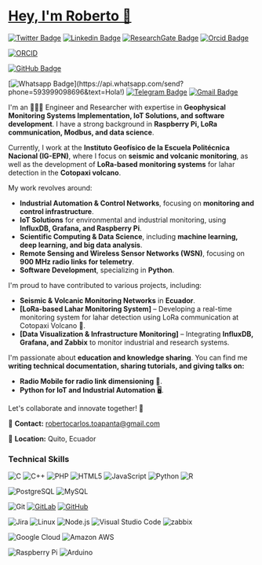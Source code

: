 <!-- Your title -->
# <a href="https://www.linkedin.com/in/roberto-carlos-toapanta-g/">Hey, I'm Roberto 👋</a>

[![Twitter Badge](https://img.shields.io/badge/-Twitter-1ca0f1?style=flat&logo=twitter&logoColor=white&link=https://twitter.com/rotoapanta)](https://twitter.com/rotoapanta)
[![Linkedin Badge](https://img.shields.io/badge/-LinkedIn-blue?style=flat&logo=Linkedin&logoColor=white&link=https://www.linkedin.com/in/roberto-carlos-toapanta-g/)](https://www.linkedin.com/in/roberto-carlos-toapanta-g/)
[![ResearchGate Badge](https://img.shields.io/badge/-ResearchGate-00CCBB?style=flat&logo=ResearchGate&logoColor=white&link=https://www.researchgate.net/profile/Roberto_Toapanta_G)](https://www.researchgate.net/profile/Roberto-Toapanta-Guaman)
[![Orcid Badge](https://img.shields.io/badge/-Orcid-A6CE39?style=flat&logo=orcid&logoColor=white&link=https://orcid.org/0000-0002-2544-4981)](https://orcid.org/0000-0002-2544-4981)

[![ORCID](https://img.shields.io/static/v1?label=ORCID&message=0000-0002-2544-4981&color=green&style=flat-square&logo=orcid)](https://orcid.org/0000-0002-2544-4981)

[![GitHub Badge](https://img.shields.io/badge/-GitHub-222222?style=flat&logo=github&logoColor=181717&link=https://github.com/rotoapanta)](https://github.com/rotoapanta)
<!-- [![Instagram](https://img.shields.io/badge/-Instagram-c13584?style=flat&labelColor=c13584&logo=instagram&logoColor=white)](https://www.instagram.com/murillo_comino/)-->
<!--[![Outlook Badge](https://img.shields.io/badge/-Outlook-0078D4?style=flat&logo=Microsoft-Outlook&logoColor=white)](mailto:robertinho_6_krlos@hotmail.com)-->
[![Whatsapp Badge](https://img.shields.io/badge/-Whatsapp-4CA143?style=flat&logo=whatsapp&logoColor=white&link=https://api.whatsapp.com/send?phone=593999098696&text=Hola!)](https://api.whatsapp.com/send?phone=593999098696&text=Hola!)
[![Telegram Badge](https://img.shields.io/badge/-Telegram-1ca0f1?style=flat&logo=telegram&logoColor=white&link=https://t.me/rotoapanta)](https://t.me/rotoapanta)
[![Gmail Badge](https://img.shields.io/badge/-Gmail-c14438?style=flat&logo=Gmail&logoColor=white)](mailto:robertocarlos.toapanta@gmail.com)

I'm an 👨‍💻🔬 Engineer and Researcher with expertise in **Geophysical Monitoring Systems Implementation, IoT Solutions, and software development**. I have a strong background in **Raspberry Pi, LoRa communication, Modbus, and data science**.

Currently, I work at the **Instituto Geofísico de la Escuela Politécnica Nacional (IG-EPN)**, where I focus on **seismic and volcanic monitoring**, as well as the development of **LoRa-based monitoring systems** for lahar detection in the **Cotopaxi volcano**.

My work revolves around:
- **Industrial Automation & Control Networks**, focusing on **monitoring and control infrastructure**.
- **IoT Solutions** for environmental and industrial monitoring, using **InfluxDB, Grafana, and Raspberry Pi**.
- **Scientific Computing & Data Science**, including **machine learning, deep learning, and big data analysis**.
- **Remote Sensing and Wireless Sensor Networks (WSN)**, focusing on **900 MHz radio links for telemetry**.
- **Software Development**, specializing in **Python**.

I'm proud to have contributed to various projects, including:
- **Seismic & Volcanic Monitoring Networks** in **Ecuador**.
- **[LoRa-based Lahar Monitoring System]** – Developing a real-time monitoring system for lahar detection using LoRa communication at Cotopaxi Volcano 🌋.
- **[Data Visualization & Infrastructure Monitoring]** – Integrating **InfluxDB, Grafana, and Zabbix** to monitor industrial and research systems.

I'm passionate about **education and knowledge sharing**. You can find me **writing technical documentation, sharing tutorials, and giving talks on:**
- **Radio Mobile for radio link dimensioning** 📡.
- **Python for IoT and Industrial Automation** 🖥️.

Let's collaborate and innovate together! 🚀

📧 **Contact:** [robertocarlos.toapanta@gmail.com](mailto:robertocarlos.toapanta@gmail.com)

📌 **Location:** Quito, Ecuador

### Technical Skills

![C](https://img.shields.io/badge/-C-A8B9CC?style=flat&logo=c&logoColor=white)
![C++](https://img.shields.io/badge/-C++-00599C?style=flat&logo=c%2B%2B)
![PHP](https://img.shields.io/badge/-PHP-5466b8?style=flat&logo=php&logoColor=white)
![HTML5](https://img.shields.io/badge/-HTML5-E34F26?style=flat&logo=html5&logoColor=white)
![JavaScript](https://img.shields.io/badge/-JavaScript-000000?style=flat&logo=javascript)
![Python](https://img.shields.io/badge/-Python-3776AB?style=flat&logo=python&logoColor=white)
![R](https://img.shields.io/badge/-R-black?style=flat&logo=r&logoColor=5b8cc4)

![PostgreSQL](https://img.shields.io/badge/-PostgreSQL-336791?style=flat&logo=postgresql)
![MySQL](https://img.shields.io/badge/-MySQL-4479A1?style=flat&logo=mysql&logoColor=white)

![Git](https://img.shields.io/badge/-Git-black?style=flate&logo=git)
[![GitLab](https://img.shields.io/badge/-GitLab-FCA121?style=flat&logo=gitlab&link=https://gitlab.com/rotoapanta/)](https://gitlab.com/rotoapanta/)
[![GitHub](https://img.shields.io/badge/-GitHub-181717?style=flat&logo=github&link=https://github.com/rotoapanta/)](https://github.com/rotoapanta/)

![Jira](https://img.shields.io/badge/-Jira-222222?style=flat&logo=jira-software&logoColor=white&logoColor=0052CC)
![Linux](https://img.shields.io/badge/-Linux-222222?style=flat&logo=linux&logoColor=FCC624)
![Node.js](https://img.shields.io/badge/-Node.js-222222?style=flat&logo=node.js&logoColor=339933)
![Visual Studio Code](https://img.shields.io/badge/-VSCode-444444?style=flat&logo=visual-studio-code&logoColor=007ACC)
![zabbix](https://img.shields.io/badge/-Zabbix-D0021B?style=flat&logo=zabbix&logoColor=1575F9)

![Google Cloud](https://img.shields.io/badge/Google%20Cloud-black?style=flat&logo=google-cloud)
![Amazon AWS](https://img.shields.io/badge/Amazon%20AWS-232F3E?style=flat&logo=amazon-aws)

![Raspberry Pi](https://img.shields.io/badge/-Raspberry%20Pi-C51A4A?style=flat&logo=Raspberry-Pi)
![Arduino](https://img.shields.io/badge/-Arduino-black?style=flat&logo=Arduino)

